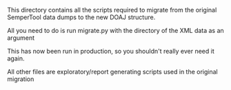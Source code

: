 This directory contains all the scripts required to migrate from the original SemperTool data dumps to the new DOAJ structure.

All you need to do is run migrate.py with the directory of the XML data as an argument

This has now been run in production, so you shouldn't really ever need it again.

All other files are exploratory/report generating scripts used in the original migration
